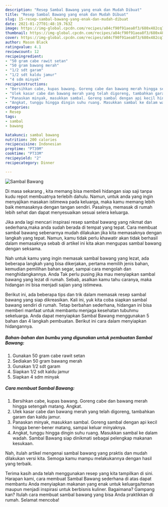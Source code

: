 ```yaml
---
description: "Resep Sambal Bawang yang enak dan Mudah Dibuat"
title: "Resep Sambal Bawang yang enak dan Mudah Dibuat"
slug: 15-resep-sambal-bawang-yang-enak-dan-mudah-dibuat
date: 2021-01-27T01:48:19.763Z
image: https://img-global.cpcdn.com/recipes/a84cf90f91aea8f3/680x482cq70/sambal-bawang-foto-resep-utama.jpg
thumbnail: https://img-global.cpcdn.com/recipes/a84cf90f91aea8f3/680x482cq70/sambal-bawang-foto-resep-utama.jpg
cover: https://img-global.cpcdn.com/recipes/a84cf90f91aea8f3/680x482cq70/sambal-bawang-foto-resep-utama.jpg
author: Mason Black
ratingvalue: 4.1
reviewcount: 12
recipeingredient:
- "50 gram cabe rawit setan"
- "50 gram bawang merah"
- "1/2 sdt garam"
- "1/2 sdt kaldu jamur"
- "4 sdm minyak"
recipeinstructions:
- "Bersihkan cabe, kupas bawang. Goreng cabe dan bawang merah hingga setengah matang. Angkat."
- "Ulek kasar cabe dan bawang merah yang telah digoreng, tambahkan garam dan kaldu jamur."
- "Panaskan minyak, masukkan sambal. Goreng sambal dengan api kecil hingga bener-bener matang, sampai keluar minyaknya."
- "Angkat, tunggu hingga dingin suhu ruang. Masukkan sambal ke dalam wadah. Sambal Bawang siap dinikmati sebagai pelengkap makanan kesukaan."
categories:
- Resep
tags:
- sambal
- bawang

katakunci: sambal bawang 
nutrition: 200 calories
recipecuisine: Indonesian
preptime: "PT39M"
cooktime: "PT33M"
recipeyield: "2"
recipecategory: Dinner

---
```



![Sambal Bawang](https://img-global.cpcdn.com/recipes/a84cf90f91aea8f3/680x482cq70/sambal-bawang-foto-resep-utama.jpg)

Di masa  sekarang , kita memang bisa membeli hidangan siap saji tanpa kudu repot membuatnya terlebih dahulu. Namun, untuk anda yang ingin menyajikan masakan istimewa pada keluarga, maka kamu memang lebih baik memasaknya dengan tangan sendiri. Pasalnya, memasak di rumah lebih sehat dan dapat menyesuaikan sesuai selera keluarga.

Jika anda lagi mencari inspirasi resep sambal bawang yang nikmat dan sederhana,maka anda sudah berada di tempat yang tepat. Cara membuat sambal bawang  sebenarnya mudah dilakukan jika kita memasaknya dengan langkah yang tepat. Namun, kamu tidak perlu khawatir akan tidak berhasil dalam memasaknya 
sebab di artikel ini kita akan mengupas sambal bawang dengan seksama.  



Nah untuk kamu yang ingin memasak sambal bawang yang lezat, ada beberapa langkah yang bisa dikerjakan, pertama memilih jenis bahan, kemudian pemilihan bahan segar, sampai cara mengolah dan menghidangkannya. Anda Tak perlu pusing jika mau menyiapkan sambal bawang yang lezat di rumah. Sebab, asalkan kamu  tahu caranya, maka hidangan ini bisa menjadi sajian yang istimewa.

Berikut ini, ada beberapa tips dan trik dalam memasak resep sambal bawang yang siap dikreasikan. Kali ini, yuk kita coba siapkan sambal bawang sendiri di rumah. Tetap berbahan sederhana, hidangan ini bisa memberi manfaat untuk membantu menjaga kesehatan tubuhmu sekeluarga. Anda dapat menyiapkan Sambal Bawang menggunakan 5 bahan dan 4 langkah pembuatan. Berikut ini cara dalam menyiapkan hidangannya.

<!--inarticleads1-->

##### Bahan-bahan dan bumbu yang digunakan untuk pembuatan Sambal Bawang:

1. Gunakan 50 gram cabe rawit setan
1. Sediakan 50 gram bawang merah
1. Gunakan 1/2 sdt garam
1. Siapkan 1/2 sdt kaldu jamur
1. Siapkan 4 sdm minyak




<!--inarticleads2-->

##### Cara membuat Sambal Bawang:

1. Bersihkan cabe, kupas bawang. Goreng cabe dan bawang merah hingga setengah matang. Angkat.
1. Ulek kasar cabe dan bawang merah yang telah digoreng, tambahkan garam dan kaldu jamur.
1. Panaskan minyak, masukkan sambal. Goreng sambal dengan api kecil hingga bener-bener matang, sampai keluar minyaknya.
1. Angkat, tunggu hingga dingin suhu ruang. Masukkan sambal ke dalam wadah. Sambal Bawang siap dinikmati sebagai pelengkap makanan kesukaan.




Nah, itulah artikel mengenai  sambal bawang  yang praktis dan mudah dilakukan versi kita. Semoga kamu mampu melakukannya dengan hasil yang terbaik. 

Terima kasih anda telah menggunakan resep yang kita tampilkan di sini. Harapan kami, cara membuat  Sambal Bawang sederhana di atas dapat membantu Anda menyiapkan makanan yang enak untuk keluarga/teman maupun menjadi inspirasi untuk berbisnis kuliner. Bagaimana? Gampang kan? Itulah cara membuat sambal bawang yang bisa Anda praktikkan di rumah. Selamat mencoba!

